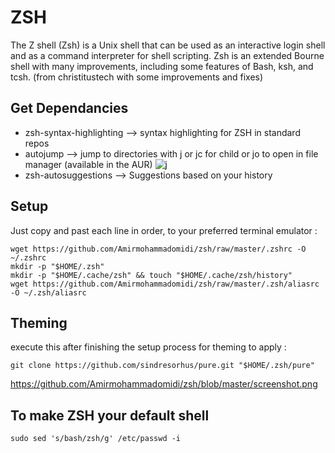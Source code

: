 # ZSH
The Z shell (Zsh) is a Unix shell that can be used as an interactive login shell and as a command interpreter for shell scripting. Zsh is an extended Bourne shell with many improvements, including some features of Bash, ksh, and tcsh. (from christitustech with some improvements and fixes)

## Get Dependancies 
  - zsh-syntax-highlighting --> syntax highlighting for ZSH in standard repos
  - autojump --> jump to directories with j or jc for child or jo to open in file manager (available in the AUR)
  ![j](https://user-images.githubusercontent.com/45071921/76967237-0ced4380-691f-11ea-85a6-905271353e72.gif)
  - zsh-autosuggestions --> Suggestions based on your history
## Setup
Just copy and past each line in order, to your preferred terminal emulator :
```
wget https://github.com/Amirmohammadomidi/zsh/raw/master/.zshrc -O ~/.zshrc
mkdir -p "$HOME/.zsh"
mkdir -p "$HOME/.cache/zsh" && touch "$HOME/.cache/zsh/history"
wget https://github.com/Amirmohammadomidi/zsh/raw/master/.zsh/aliasrc -O ~/.zsh/aliasrc
```
## Theming
execute this after finishing the setup process for theming to apply :
```
git clone https://github.com/sindresorhus/pure.git "$HOME/.zsh/pure"

```
https://github.com/Amirmohammadomidi/zsh/blob/master/screenshot.png
## To make ZSH your default shell 
```
sudo sed 's/bash/zsh/g' /etc/passwd -i
```


